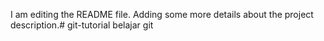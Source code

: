 I am editing the README file. Adding some more details about the project description.# git-tutorial
belajar git 
